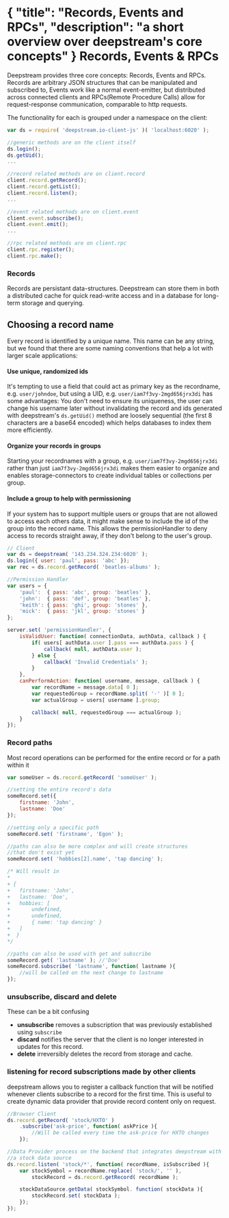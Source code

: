 {
	"title": "Records, Events and RPCs",
	"description": "a short overview over deepstream's core concepts"
}
Records, Events & RPCs
==============================
Deepstream provides three core concepts: Records, Events and RPCs. Records are arbitrary JSON structures that can be manipulated and subscribed to, Events work like a normal event-emitter, but distributed across connected clients and RPCs(Remote Procedure Calls) allow for request-response communication, comparable to http requests.

The functionality for each is grouped under a namespace on the client:

```javascript
var ds = require( 'deepstream.io-client-js' )( 'localhost:6020' );

//generic methods are on the client itself
ds.login();
ds.getUid();
...

//record related methods are on client.record
client.record.getRecord();
client.record.getList();
client.record.listen();
...

//event related methods are on client.event
client.event.subscribe();
client.event.emit();
...

//rpc related methods are on client.rpc
client.rpc.register();
client.rpc.make();
```

### Records
Records are persistant data-structures. Deepstream can store them in both a distributed cache for quick read-write access and in a database for long-term storage and querying.

## Choosing a record name
Every record is identified by a unique name. This name can be any string, but we found that there are some naming conventions that help a lot with larger scale applications:

#### Use unique, randomized ids
It's tempting to use a field that could act as primary key as the recordname, e.g. `user/johndoe`, but using a UID, e.g. `user/iam7f3vy-2mgd656jrx3di` has some advantages: You don't need to ensure its uniqueness, the user can change his username later without invalidating the record and ids generated with deepstream's `ds.getUid()` method are loosely sequential (the first 8 characters are a base64 encoded) which helps databases to index them more efficiently.

<!--
<div class="hint-box fa fa-lightbulb-o">
	<h3>Won't my UIDs clash?</h3>
	<p>If you're coming from a SQL background, you're probably used to enabling <code>autoincrement</code> and leaving it to the database to work out a unique identifier via sequential numbering. This approach wouldn't work for distributed systems.</p>

	<p>Instead, deepstream provides a <code>ds.getUid()</code> method that provides random strings. These start with a timestamp – which means two identical ids would need to be generated within the same millisecond. This is not impossible, but the likelihood for it to happen is 1: 10 Quadrillion.</p>
</div>
-->
#### Organize your records in groups
Starting your recordnames with a group, e.g. `user/iam7f3vy-2mgd656jrx3di` rather than just `iam7f3vy-2mgd656jrx3di` makes them easier to organize and enables storage-connectors to create individual tables or collections per group.

#### Include a group to help with permissioning
If your system has to support multiple users or groups that are not allowed to access each others data, it might make sense to include the id of the group into the record name. This allows the permissionHandler to deny access to records straight away, if they don't belong to the user's group.

```javascript
// Client
var ds = deepstream( '143.234.324.234:6020' );
ds.login({ user: 'paul', pass: 'abc' });
var rec = ds.record.getRecord( 'beatles-albums' );

//Permission Handler
var users = {
	'paul':  { pass: 'abc', group: 'beatles' },
	'john':  { pass: 'def', group: 'beatles' },
	'keith': { pass: 'ghi', group: 'stones' },
	'mick':  { pass: 'jkl', group: 'stones' }
};

server.set( 'permissionHandler', {
	isValidUser: function( connectionData, authData, callback ) {
		if( users[ authData.user ].pass === authData.pass ) {
			callback( null, authData.user );
		} else {
			callback( 'Invalid Credentials' );
		}
	},
	canPerformAction: function( username, message, callback ) {
		var recordName = message.data[ 0 ];
		var requestedGroup = recordName.split( '-' )[ 0 ];
		var actualGroup = users[ username ].group;

		callback( null, requestedGroup === actualGroup );
	}
});
```

### Record paths
Most record operations can be performed for the entire record or for a path within it

```javascript
var someUser = ds.record.getRecord( 'someUser' );

//setting the entire record's data
someRecord.set({
	firstname: 'John',
	lastname: 'Doe'
});

//setting only a specific path
someRecord.set( 'firstname', 'Egon' );

//paths can also be more complex and will create structures
//that don't exist yet
someRecord.set( 'hobbies[2].name', 'tap dancing' );

/* Will result in
*
+ {
+ 	firstname: 'John',
+ 	lastname: 'Doe',
+ 	hobbies: [
+ 		undefined,
+ 		undefined,
+ 		{ name: 'tap dancing' }
+ 	]
+  }
*/

//paths can also be used with get and subscribe
someRecord.get( 'lastname' ); //'Doe'
someRecord.subscribe( 'lastname', function( lastname ){
	//will be called on the next change to lastname
});
```

### unsubscribe, discard and delete
These can be a bit confusing
* **unsubscribe** removes a subscription that was previously established using `subscribe`
* **discard** notifies the server that the client is no longer interested in updates for this record.
* **delete** irreversibly deletes the record from storage and cache.


### listening for record subscriptions made by other clients
deepstream allows you to register a callback function that will be notified whenever clients subscribe to a record for the first time. This is useful to create dynamic data provider that provide record content only on request.

```javascript
//Browser Client
ds.record.getRecord( 'stock/HXTO' )
	.subscribe('ask-price', function( askPrice ){
		//Will be called every time the ask-price for HXTO changes
	});

//Data Provider process on the backend that integrates deepstream with
//a stock data source
ds.record.listen( 'stock/*', function( recordName, isSubscribed ){
	var stockSymbol = recordName.replace( 'stock/', '' ),
		stockRecord = ds.record.getRecord( recordName );

	stockDataSource.getData( stockSymbol. function( stockData ){
		stockRecord.set( stockData );
	});
});
```